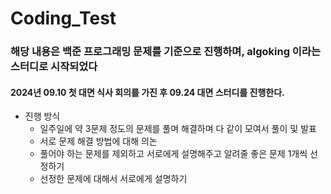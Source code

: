 # Coding_Test

### 해당 내용은 백준 프로그래밍 문제를 기준으로 진행하며, algoking 이라는 스터디로 시작되었다

#### 2024년 09.10 첫 대면 식사 회의를 가진 후 09.24 대면 스터디를 진행한다.

- 진행 방식  
    - 일주일에 약 3문제 정도의 문제를 풀며 해결하며 다 같이 모여서 풀이 및 발표
    - 서로 문제 해결 방법에 대해 의논
    - 풀어야 하는 문제를 제외하고 서로에게 설명해주고 알려줄 좋은 문제 1개씩 선정하기
    - 선정한 문제에 대해서 서로에게 설명하기
